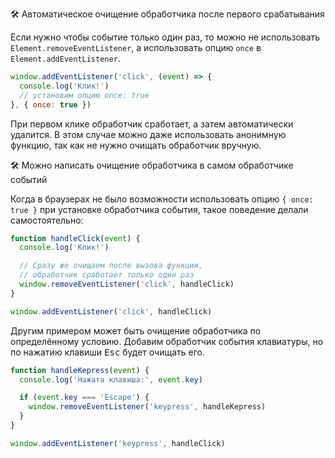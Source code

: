 🛠 Автоматическое очищение обработчика после первого срабатывания

Если нужно чтобы событие только один раз, то можно не использовать `Element.removeEventListener`, а использовать опцию `once` в `Element.addEventListener`.

```js
window.addEventListener('click', (event) => {
  console.log('Клик!')
  // установим опцию once: true
}, { once: true })
```

При первом клике обработчик сработает, а затем автоматически удалится. В этом случае можно даже использовать анонимную функцию, так как не нужно очищать обработчик вручную.

🛠 Можно написать очищение обработчика в самом обработчике событий

Когда в браузерах не было возможности использовать опцию `{ once: true }` при установке обработчика события, такое поведение делали самостоятельно:

```js
function handleClick(event) {
  console.log('Клик!')

  // Сразу же очищаем после вызова функции,
  // обработчик сработает только один раз
  window.removeEventListener('click', handleClick)
}

window.addEventListener('click', handleClick)
```

Другим примером может быть очищение обработчика по определённому условию. Добавим обработчик события клавиатуры, но по нажатию клавиши <kbd>Esc</kbd> будет очищать его.

```js
function handleKepress(event) {
  console.log('Нажата клавиша:', event.key)

  if (event.key === 'Escape') {
    window.removeEventListener('keypress', handleKepress)
  }
}

window.addEventListener('keypress', handleClick)
```
